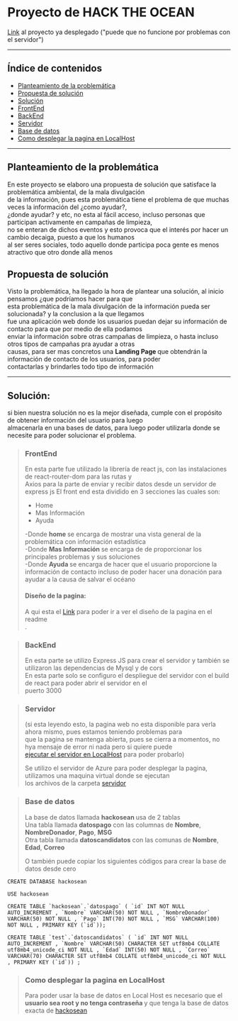 
# Proyecto de HACK THE OCEAN

[Link](http://20.25.69.138:3000) al proyecto ya desplegado \("puede que no funcione por problemas con el servidor")

___
## Índice de contenidos
* [Planteamiento de la problemática](#problemática)
* [Propuesta de solución](#Propuesta)
* [Solución](#solución)
* [FrontEnd](#FrontEnd)
* [BackEnd](#BackEnd)
* [Servidor](#Servidor)
* [Base de datos](#BD) 
* [Como desplegar la pagina en LocalHost](#LocalHost) <br>

___

<a name="problemática"></a>
## Planteamiento de la problemática 

<p> 
En este proyecto se elaboro una propuesta de solución que satisface la problemática ambiental, de la mala divulgación <br>
de la información, pues esta problemática tiene el problema de que muchas veces la información del ¿como ayudar?, <br>
¿donde ayudar? y etc, no esta al fácil acceso, incluso personas que participan activamente en campañas de limpieza, <br>
no se enteran de dichos eventos y esto provoca que el interés por hacer un cambio decaiga, puesto a que los humanos <br>
al ser seres sociales, todo aquello donde participa poca gente es menos atractivo que otro donde allá menos 
</p>

<a name="Propuesta"></a>
## Propuesta de solución 
<p>
Visto la problemática, ha llegado la hora de plantear una solución, al inicio pensamos ¿que podríamos hacer para que <br>
esta problemática de la mala divulgación de la información pueda ser solucionada? y la conclusion a la que llegamos <br>
fue una aplicación web donde los usuarios puedan dejar su información de contacto para que por medio de ella podamos<br>
enviar la información sobre otras campañas de limpieza, o hasta incluso otros tipos de campañas pra ayudar a otras <br>
causas, para ser mas concretos una <b> Landing Page </b> que obtendrán la información de contacto de los usuarios, para poder <br>
contactarlas y brindarles todo tipo de información
</p>

___

<a name="Solución"></a>
## Solución:

si bien nuestra solución no es la mejor diseñada, cumple con el propósito de obtener información del usuario para luego<br>
almacenarla en una bases de datos, para luego poder utilizarla donde se necesite para poder solucionar el problema. <br>


<a name="FrontEnd"></a>
> ### FrontEnd 
> En esta parte fue utilizado la librería de react js, con las instalaciones de react-router-dom para las rutas y <br>
> Axios para la parte de enviar y recibir datos desde un servidor de express js
> El front end esta dividido en 3 secciones las cuales son:
> * Home
> * Mas Información
> * Ayuda <br>
>
> -Donde <b> home </b> se encarga de mostrar una vista general de la problemática con información estadística <br>
> -Donde <b> Mas Información </b> se encarga de de proporcionar los principales problemas y sus soluciones <br>
> -Donde <b> Ayuda </b> se encarga de hacer que el usuario proporcione la información de contacto incluso de poder hacer una donación para ayudar a la causa de salvar el océano <br>
>
> #### Diseño de la pagina:
> A qui esta el [Link](https://github.com/JVespid/hakaton/tree/master/client) para poder ir a ver el diseño de la pagina en el readme <br>
> .

<a name="BackEnd"></a>
> ### BackEnd
> En esta parte se utilizo Express JS para crear el servidor y también se utilizaron las dependencias de Mysql y de cors <br>
> En esta parte solo se configuro el despliegue del servidor con el build de react para poder abrir el servidor en el <br>
puerto 3000
> 
<a name="Servidor"></a>
> ### Servidor 
> \(si esta leyendo esto, la pagina web no esta disponible para verla ahora mismo, pues estamos teniendo problemas para<br> 
que la pagina se mantenga abierta, pues se cierra a momentos, no hya mensaje de error ni nada pero si quiere puede <br>
[ejecutar el servidor en LocalHost](#LocalHost) para poder probarlo) <br>
> 
>Se utilizo el servidor de Azure para poder desplegar la pagina, utilizamos una maquina virtual donde se ejecutan <br>
>los archivos  de la carpeta [servidor](https://github.com/JVespid/hakaton/tree/master/server) 
> 
<a name="BD"></a>
> ### Base de datos
> 
> 
> La base de datos llamada <b> hackosean </b> usa de 2 tablas <br>
> Una tabla llamada <b>datospago</b> con las columnas de <b>Nombre</b>, <b>NombreDonador</b>, <b> Pago</b>, <b>MSG </b><br>
> Otra tabla llamada <b>datoscandidatos</b> con las comunas de <b>Nombre</b>, <b>Edad</b>, <b>Correo</b>
>
> O también puede copiar los siguientes códigos para crear la base de datos desde cero
~~~
CREATE DATABASE hackosean

USE hackosean

CREATE TABLE `hackosean`.`datospago` ( `id` INT NOT NULL AUTO_INCREMENT , `Nombre` VARCHAR(50) NOT NULL , `NombreDonador` VARCHAR(50) NOT NULL , `Pago` INT(70) NOT NULL , `MSG` VARCHAR(100) NOT NULL , PRIMARY KEY (`id`));

CREATE TABLE `test`.`datoscandidatos` ( `id` INT NOT NULL AUTO_INCREMENT , `Nombre` VARCHAR(50) CHARACTER SET utf8mb4 COLLATE utf8mb4_unicode_ci NOT NULL , `Edad` INT(50) NOT NULL , `Correo` VARCHAR(70) CHARACTER SET utf8mb4 COLLATE utf8mb4_unicode_ci NOT NULL , PRIMARY KEY (`id`)) ;
~~~

<a name="LocalHost"></a>
> ### Como desplegar la pagina en LocalHost 
> 
> 
> Para poder usar la base de datos en Local Host es necesario que el <b> usuario sea root y no tenga contraseña </b>
> y que tenga la base de datos exacta de [hackosean](#BD)
>
